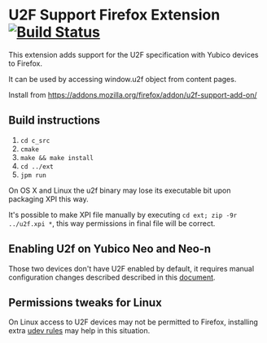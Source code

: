 # U2F Support Firefox Extension [![Build Status](https://travis-ci.org/prefiks/u2f4moz.svg?branch=master)](https://travis-ci.org/prefiks/u2f4moz)

This extension adds support for the U2F specification with Yubico devices to Firefox.

It can be used by accessing window.u2f object from content pages.

Install from https://addons.mozilla.org/firefox/addon/u2f-support-add-on/

## Build instructions ##

1. `cd c_src`
2. `cmake`
3. `make && make install`
4. `cd ../ext`
5. `jpm run`

On OS X and Linux the u2f binary may lose its executable bit upon packaging XPI this way.

It's possible to make XPI file manually by executing `cd ext; zip -9r ../u2f.xpi *`, this way
permissions in final file will be correct.

## Enabling U2f on Yubico Neo and Neo-n ##

Those two devices don't have U2F enabled by default, it requires manual configuration changes
described described in this [document](http://yubi.co/unlockU2F).

## Permissions tweaks for Linux ##

On Linux access to U2F devices may not be permitted to Firefox, installing extra
[udev rules](https://github.com/Yubico/libu2f-host/blob/master/70-u2f.rules) may help
in this situation.
